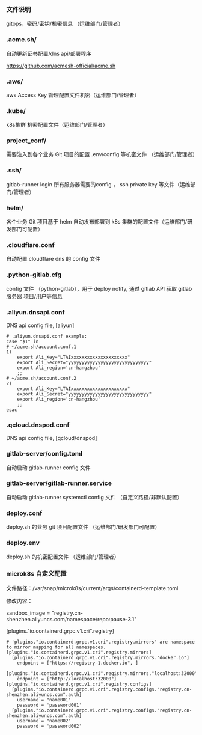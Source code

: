 ### 文件说明
gitops，密码/密钥/机密信息 （运维部门/管理者）

### .acme.sh/
自动更新证书配置/dns api/部署程序

https://github.com/acmesh-official/acme.sh


### .aws/
aws Access Key 管理配置文件机密（运维部门/管理者）

### .kube/
k8s集群 机密配置文件（运维部门/管理者）

### project_conf/
需要注入到各个业务 Git 项目的配置 .env/config 等机密文件 （运维部门/管理者）

### .ssh/
gitlab-runner login 所有服务器需要的config ， ssh private key 等文件（运维部门/管理者）

### helm/
各个业务 Git 项目基于 helm 自动发布部署到 k8s 集群的配置文件（运维部门/研发部门可配置）

### .cloudflare.conf
自动配置 cloudflare dns 的 config 文件

### .python-gitlab.cfg
config 文件 （python-gitlab），用于 deploy notify, 通过 gitlab API 获取 gitlab 服务器 项目/用户等信息

### .aliyun.dnsapi.conf
DNS api config file, [aliyun]

```
# .aliyun.dnsapi.conf example:
case "$1" in
# ~/acme.sh/account.conf.1
1)
    export Ali_Key="LTAIxxxxxxxxxxxxxxxxxxxxx"
    export Ali_Secret="yyyyyyyyyyyyyyyyyyyyyyyyyyyyyy"
    export Ali_region='cn-hangzhou'
    ;;
# ~/acme.sh/account.conf.2
2)
    export Ali_Key="LTAIxxxxxxxxxxxxxxxxxxxxx"
    export Ali_Secret="yyyyyyyyyyyyyyyyyyyyyyyyyyyyyy"
    export Ali_region='cn-hangzhou'
    ;;
esac
```
### .qcloud.dnspod.conf
DNS api config file, [qcloud/dnspod]

### gitlab-server/config.toml
自动启动 gitlab-runner config 文件

### gitlab-server/gitlab-runner.service
自动启动 gitlab-runner  systemctl config 文件 （自定义路径/非默认配置）

### deploy.conf
deploy.sh 的业务 git 项目配置文件 （运维部门/研发部门可配置）

### deploy.env
deploy.sh 的机密配置文件 （运维部门/管理者）

### microk8s 自定义配置
文件路径：/var/snap/microk8s/current/args/containerd-template.toml

修改内容：

  sandbox_image = "registry.cn-shenzhen.aliyuncs.com/namespace/repo:pause-3.1"

  [plugins."io.containerd.grpc.v1.cri".registry]

    # 'plugins."io.containerd.grpc.v1.cri".registry.mirrors' are namespace to mirror mapping for all namespaces.
    [plugins."io.containerd.grpc.v1.cri".registry.mirrors]
      [plugins."io.containerd.grpc.v1.cri".registry.mirrors."docker.io"]
        endpoint = ["https://registry-1.docker.io", ]
      [plugins."io.containerd.grpc.v1.cri".registry.mirrors."localhost:32000"]
        endpoint = ["http://localhost:32000"]
    [plugins."io.containerd.grpc.v1.cri".registry.configs]
      [plugins."io.containerd.grpc.v1.cri".registry.configs."registry.cn-shenzhen.aliyuncs.com".auth]
        username = "name001"
        password = 'password001'
      [plugins."io.containerd.grpc.v1.cri".registry.configs."registry.cn-shenzhen.aliyuncs.com".auth]
        username = "name002"
        password = 'password002'